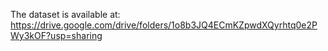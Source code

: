 The dataset is available at:
https://drive.google.com/drive/folders/1o8b3JQ4ECmKZpwdXQyrhtq0e2PWy3kOF?usp=sharing
